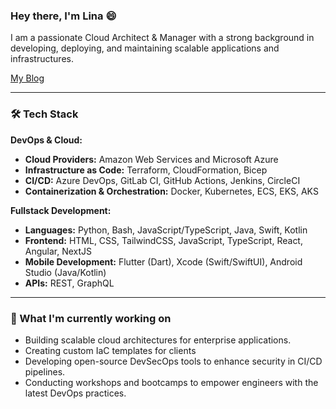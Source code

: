 ### Hey there, I'm Lina  :smile:

I am a passionate Cloud Architect & Manager with a strong background in developing, deploying, and maintaining scalable applications and infrastructures.

[My Blog](https://linabrihoum.com)

---

### 🛠️ Tech Stack

**DevOps & Cloud:**
- **Cloud Providers:** Amazon Web Services and Microsoft Azure
- **Infrastructure as Code:** Terraform, CloudFormation, Bicep
- **CI/CD:** Azure DevOps, GitLab CI, GitHub Actions, Jenkins, CircleCI
- **Containerization & Orchestration:** Docker, Kubernetes, ECS, EKS, AKS

**Fullstack Development:**
- **Languages:** Python, Bash, JavaScript/TypeScript, Java, Swift, Kotlin
- **Frontend:** HTML, CSS, TailwindCSS, JavaScript, TypeScript, React, Angular, NextJS
- **Mobile Development:** Flutter (Dart), Xcode (Swift/SwiftUI), Android Studio (Java/Kotlin)
- **APIs:** REST, GraphQL

---

### 🌱 What I'm currently working on

- Building scalable cloud architectures for enterprise applications.
- Creating custom IaC templates for clients
- Developing open-source DevSecOps tools to enhance security in CI/CD pipelines.
- Conducting workshops and bootcamps to empower engineers with the latest DevOps practices.
